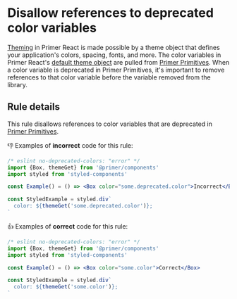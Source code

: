 # Disallow references to deprecated color variables


[Theming](https://primer.style/react/theming) in Primer React is made possible by a theme object that defines your application's colors, spacing, fonts, and more. The color variables in Primer React's [default theme object](https://primer.style/react/theme-reference) are pulled from [Primer Primitives](https://github.com/primer/primitives). When a color variable is deprecated in Primer Primitives, it's important to remove references to that color variable before the variable removed from the library.   

## Rule details

This rule disallows references to color variables that are deprecated in [Primer Primitives](https://github.com/primer/primitives).


👎 Examples of **incorrect** code for this rule:

```jsx
/* eslint no-deprecated-colors: "error" */
import {Box, themeGet} from '@primer/components'
import styled from 'styled-components'

const Example() = () => <Box color="some.deprecated.color">Incorrect</Box>

const StyledExample = styled.div`
  color: ${themeGet('some.deprecated.color')};
`
```

👍 Examples of **correct** code for this rule:

```jsx
/* eslint no-deprecated-colors: "error" */
import {Box, themeGet} from '@primer/components'
import styled from 'styled-components'

const Example() = () => <Box color="some.color">Correct</Box>

const StyledExample = styled.div`
  color: ${themeGet('some.color')};
`
```
